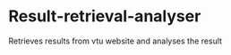 Result-retrieval-analyser
=========================

Retrieves results from vtu website and analyses the result
